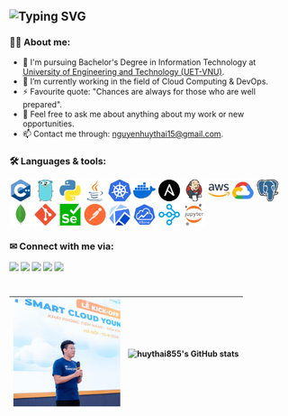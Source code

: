 ![Typing SVG](https://readme-typing-svg.demolab.com?font=Fira+Code&pause=1000&width=435&lines=Hi%2C+I'm+%40huythai855+%F0%9F%91%A8%E2%80%8D%F0%9F%92%BB;A+4th-year+student+from+UET-VNU)
---
### 👩‍💻 About me:
- 🌱 I'm pursuing Bachelor's Degree in Information Technology at [University of Engineering and Technology (UET-VNU)](https://uet.vnu.edu.vn/).
- 🔭 I’m currently working in the field of Cloud Computing & DevOps.
- ⚡ Favourite quote: "Chances are always for those who are well prepared".
- 💬 Feel free to ask me about anything about my work or new opportunities.
- 📫 Contact me through: [nguyenhuythai15@gmail.com](mailto:nguyenhuythai15@gmail.com).


### 🛠 Languages & tools:
<div>          
  <p align="left">
    <img src="./logo/cplusplus.png" title="C++" width="40" height="40" />
    <img src="./logo/golang.png" title="Golang" width="40" height="40" />
    <img src="./logo/python.png" title="python" width="40" height="40" />
    <img src="./logo/java.png" title="Java" width="40" height="40" />
    <img src="./logo/kubernetes.png" title="Kubernetes" width="40" height="40" />
    <img src="./logo/docker.png" title="Docker" width="40" height="40" />
    <img src="./logo/ansible.png" title="Ansible" width="40" height="40" />
    <img src="./logo/jenkins.png" title="Jenkins" width="40" height="40" />
    <img src="./logo/aws.png" title="Amazon Web Services" width="40" height="40" />
    <img src="./logo/gcp.png" title="Google Cloud Platform" width="40" height="40" />
    <img src="./logo/postgresql.png" title="PostgreSQL" width="40" height="40" />
    <img src="./logo/mongdb.png" title="MongoDB" width="40" height="40" />
    <img src="./logo/git.png" title="Git" width="40" height="40" />
    <img src="./logo/selenium.png" title="Selenium" width="40" height="40" />
    <img src="./logo/postman.png" title="Postman" width="40" height="40" />
    <img src="./logo/kubeflow.png" title="Kubeflow" width="40" height="40" />
    <img src="./logo/kserve.png" title="Kserve" width="40" height="40" />
    <img src="./logo/ray.png" title="Ray" width="40" height="40" />
    <img src="./logo/jupiter_notebook.png" title="Jupiter notebook" width="40" height="40" />    
  </p>
</div>  

### ✉ Connect with me via: 
<a href="https://github.com/huythai855" target="blank"><img align="center" src="https://img.shields.io/badge/-huythai855-1C1C1C?logo=github&logoColor=white"/></a>
<a href="https://www.linkedin.com/in/huythai855/" target="blank"><img align="center" src="https://img.shields.io/badge/-huythai855-0077B5?logo=linkedin&logoColor=white" /></a>
<a href="https://www.facebook.com/huythai855/" target="blank"><img align="center" src="https://img.shields.io/badge/-Nguy%E1%BB%85n%20Huy%20Th%C3%A1i-4267b2?logo=facebook&logoColor=white"/></a>
<a href="https://www.instagram.com/huythai855.py/" target="blank"><img align="center" src="https://img.shields.io/badge/-huythai855.py-F67A00?logo=instagram&logoColor=white" /></a>
<a href="https://discord.com/huythai#3211" target="blank"><img align="center" src="https://img.shields.io/badge/nguyenhuythai15-ff8169?logo=gmail&logoColor=white" /></a>

&nbsp;

| <img src="img/profile-4.png" width="190" height="190"> | ![huythai855's GitHub stats](https://github-readme-stats.vercel.app/api?username=huythai855&show_icons=true) |
|------------------------------------------------------| ------------- |

